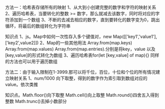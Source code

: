 方法一：哈希表存储所有的映射
  1、从大到小创建完整的数字和字符的映射关系
  2、遍历哈希表，当要转化的整数 >= 数字，那么就减去该数字，同时将对应的字符添加到一个数组
  3、不断的去减去相应的数字，直到要转化的数字变为0，跳出循环，将最后的数组转化为字符串

知识点
  1、js。Map中如何一次性存入多个键值对，new Map([['key1','value1'],['key2',value2]])
  2、Map的一些其他用法 Array.from(map.keys)  Array.from(map.values)  Array.from(map.entries).分别是将key，value 以及[key,value]的形式转化为数组
  3、遍历哈希表for(let [key,value] of map){}  同样的方法也可以用于遍历数组


  方法二：由于输入限制在1-3999.那可以将千位，百位，十位和个位的所有情况建立映射关系
  1、num/1000 向下取整，得到的数字作为索引取到数组对应的value。依次类推

知识点。Math.floor()向下取整
      Math.cell()向上取整
      Math.round()四舍五入得到整数
      Math.trunc()去掉小数部分
